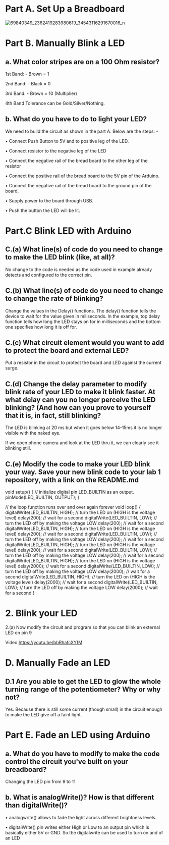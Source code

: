  

# Part A. Set Up a Breadboard
 ![69840349_2362419283980619_34543116291670016_n](https://user-images.githubusercontent.com/54294244/64662594-fff31300-d416-11e9-9e3c-8e93ccfc8e6a.jpg)

# Part B. Manually Blink a LED
## a. What color stripes are on a 100 Ohm resistor?

1st Band: - Brown = 1 

2nd Band: - Black = 0 

3rd Band: - Brown = 10 (Multiplier)

4th Band Tolerance can be Gold/Silver/Nothing. 

## b. What do you have to do to light your LED?
We need to build the circuit as shown in the part A. Below are the steps: - 

•	Connect Push Button to 5V and to positive leg of the LED. 

•	Connect resistor to the negative leg of the LED  

•	Connect the negative rail of the bread board to the other leg of the resistor

•	Connect the positive rail of the bread board to the 5V pin of the Arduino. 

•	Connect the negative rail of the bread board to the ground pin of the board. 

•	Supply power to the board through USB.

•	Push the button the LED will be lit. 

# Part.C Blink LED with Arduino

## C.(a) What line(s) of code do you need to change to make the LED blink (like, at all)?
 
No change to the code is needed as the code used in example already detects and configured to the correct pin. 

## C.(b) What line(s) of code do you need to change to change the rate of blinking?
 
Change the values in the Delay() functions. The delay() function tells the device to wait for the value given in miliseconds. In the example, top delay function tells how long the LED stays on for in milliseconds and the bottom one specifies how long it is off for.

## C.(c) What circuit element would you want to add to protect the board and external LED?
 
Put a resistor in the circuit to protect the board and LED against the current surge.

## C.(d) Change the delay parameter to modify blink rate of your LED to make it blink faster. At what delay can you no longer perceive the LED blinking? (And how can you prove to yourself that it is, in fact, still blinking?

The LED is blinking at 20 ms but when it goes below 14-15ms it is no longer visible with the naked eye.

If we open phone camera and look at the LED thru it, we can clearly see it blinking still.

## C.(e) Modify the code to make your LED blink your way. Save your new blink code to your lab 1 repository, with a link on the README.md

void setup() {
  // initialize digital pin LED_BUILTIN as an output.
  pinMode(LED_BUILTIN, OUTPUT);
}


// the loop function runs over and over again forever
void loop() {
  digitalWrite(LED_BUILTIN, HIGH);   // turn the LED on (HIGH is the voltage level)
  delay(200);                       // wait for a second
  digitalWrite(LED_BUILTIN, LOW);    // turn the LED off by making the voltage LOW
  delay(200);                       // wait for a second
  digitalWrite(LED_BUILTIN, HIGH);   // turn the LED on (HIGH is the voltage level)
  delay(200);                       // wait for a second
  digitalWrite(LED_BUILTIN, LOW);    // turn the LED off by making the voltage LOW
  delay(200);                       // wait for a second
  digitalWrite(LED_BUILTIN, HIGH);   // turn the LED on (HIGH is the voltage level)
  delay(200);                       // wait for a second
  digitalWrite(LED_BUILTIN, LOW);    // turn the LED off by making the voltage LOW
  delay(200);                        // wait for a second
  digitalWrite(LED_BUILTIN, HIGH);   // turn the LED on (HIGH is the voltage level)
  delay(2000);                       // wait for a second
  digitalWrite(LED_BUILTIN, LOW);    // turn the LED off by making the voltage LOW
  delay(2000);                       // wait for a second
  digitalWrite(LED_BUILTIN, HIGH);   // turn the LED on (HIGH is the voltage level)
  delay(2000);                       // wait for a second
  digitalWrite(LED_BUILTIN, LOW);    // turn the LED off by making the voltage LOW
  delay(2000);                       // wait for a second
}


 # 2. Blink your LED
2.(a) Now modify the circuit and program so that you can blink an external LED on pin 9

Video
https://youtu.be/bbRhafcXYfM

# D. Manually Fade an LED
## D.1 Are you able to get the LED to glow the whole turning range of the potentiometer? Why or why not?

Yes. Because there is still some current (though small) in the circuit enough to make the LED give off a faint light.


# Part E. Fade an LED using Arduino

## a. What do you have to modify to make the code control the circuit you've built on your breadboard?

Changing the LED pin from 9 to 11

## b. What is analogWrite()? How is that different than digitalWrite()?

•	analogwrite() allows to fade the light across different brightness levels.  

•	digitalWrite() pin writes either High or Low to an output pin which is basically either 5V or GND. So the digitalwrite can be used to turn on and of an LED  


 
